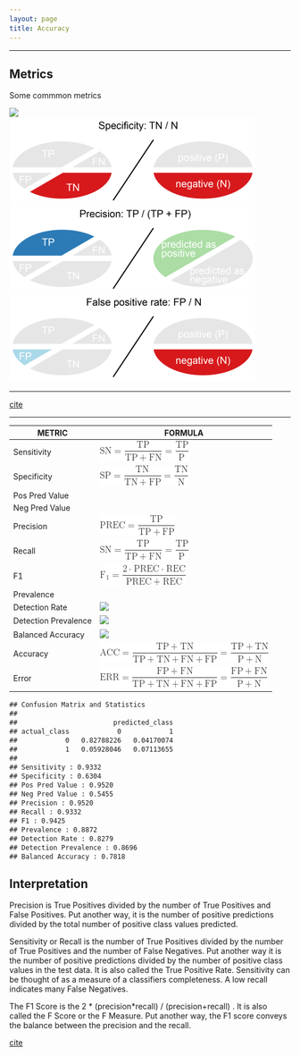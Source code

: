 ```yaml
---
layout: page
title: Accuracy
---
```



--------------------

## Metrics  

Some commmon metrics  

![](../assets/images/sensitivity.png)  
![](assets/images/specificity.png)  
![](assets/images/precision.png)  
![](assets/images/false-positive-rate.png)  

-------

[cite](https://classeval.wordpress.com/introduction/basic-evaluation-measures/)  

--------



| METRIC                 |  FORMULA                     |
|------------------------|------------------------------|
|  Sensitivity           | ![](assets/images/sens.png)  |
|  Specificity           | ![](assets/images/spec.png)  |
|  Pos Pred Value        |  |
|  Neg Pred Value        |  |
|  Precision             | ![](assets/images/prec.png)  |
|  Recall                | ![](assets/images/sens.png)  |
|  F1                    | ![](assets/images/f1.png)  |
|  Prevalence            |   |
|  Detection Rate        | ![](assets/images/file.png)  |
|  Detection Prevalence  | ![](assets/images/file.png)  |
|  Balanced Accuracy     | ![](assets/images/file.png)  |
|  Accuracy              | ![](assets/images/acc.png)   |
|  Error                 | ![](assets/images/err.png)   |



```
## Confusion Matrix and Statistics
##
##                        predicted_class
## actual_class            0            1
##            0   0.82788226   0.04170074
##            1   0.05928046   0.07113655
##
## Sensitivity : 0.9332
## Specificity : 0.6304
## Pos Pred Value : 0.9520
## Neg Pred Value : 0.5455
## Precision : 0.9520
## Recall : 0.9332
## F1 : 0.9425
## Prevalence : 0.8872
## Detection Rate : 0.8279
## Detection Prevalence : 0.8696
## Balanced Accuracy : 0.7818 
```


## Interpretation


Precision is True Positives divided by the number of True Positives and False Positives. Put another way, it is the number of positive predictions divided by the total number of positive class values predicted.

Sensitivity or Recall is the number of True Positives divided by the number of True Positives and the number of False Negatives. Put another way it is the number of positive predictions divided by the number of positive class values in the test data. It is also called the True Positive Rate. Sensitivity can be thought of as a measure of a classifiers completeness. A low recall indicates many False Negatives.

The F1 Score is the 2 * (precision*recall) / (precision+recall) . It is also called the F Score or the F Measure. Put another way, the F1 score conveys the balance between the precision and the recall.

[cite](https://machinelearningmastery.com/classification-accuracy-is-not-enough-more-performance-measures-you-can-use/)





